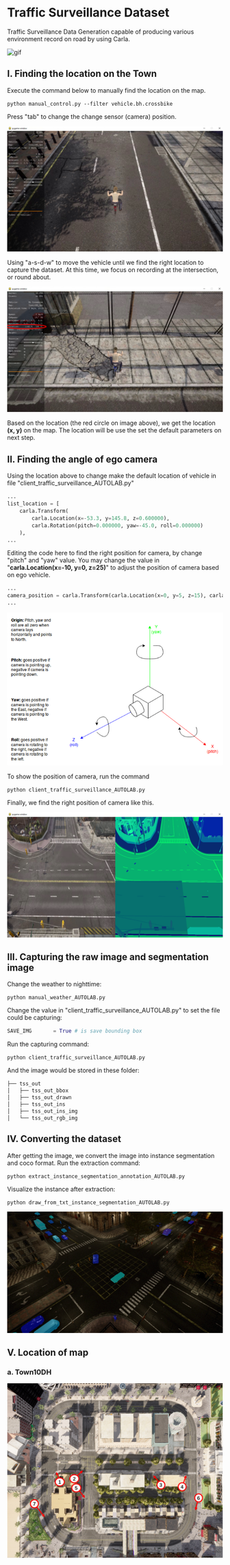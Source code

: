 # Traffic Surveillance Dataset
Traffic Surveillance Data Generation capable of producing various environment record on road by using Carla.

![gif](images/traffic_surveillance_intersection.gif)

## I. Finding the location on the Town

Execute the command below to manually find the location on the map.

```shell
python manual_control.py --filter vehicle.bh.crossbike
```

Press "tab" to change the change sensor (camera) position.

![gif](images/camera_position.jpeg)

Using "a-s-d-w" to move the vehicle until we find the right location to capture the dataset.
At this time, we focus on recording at the intersection, or round about.

![gif](images/intersection_position.jpeg)

Based on the location (the red circle on image above), we get the location **(x, y)** on the map.
The location will be use the set the default parameters on next step.

## II. Finding the angle of ego camera

Using the location above to change make the default location of vehicle in file "client_traffic_surveillance_AUTOLAB.py"

```python
...
list_location = [
    carla.Transform(
        carla.Location(x=-53.3, y=145.8, z=0.600000),
        carla.Rotation(pitch=0.000000, yaw=-45.0, roll=0.000000)
    ),
...
```

Editing the code here to find the right position for camera, by change "pitch" and "yaw" value.
You may change the value in "**carla.Location(x=-10, y=0, z=25)**" to adjust the position of camera based on ego vehicle.

```python
...
camera_position = carla.Transform(carla.Location(x=0, y=5, z=15), carla.Rotation(pitch=-45.0, yaw=-45))
...
```

![gif](images/pitch_yaw_roll_drone_agv_robot.jpeg)

To show the position of camera, run the command

```shell
python client_traffic_surveillance_AUTOLAB.py
```

Finally, we find the right position of camera like this.

![gif](images/ui_capturing.jpeg)

## III. Capturing the raw image and segmentation image

Change the weather to nighttime:

```shell
python manual_weather_AUTOLAB.py
```

Change the value in "client_traffic_surveillance_AUTOLAB.py" to set the file could be capturing:

```python
SAVE_IMG       = True # is save bounding box
```

Run the capturing command:

```shell
python client_traffic_surveillance_AUTOLAB.py
```

And the image would be stored in these folder:

```
├── tss_out
│   ├── tss_out_bbox
│   ├── tss_out_drawn
│   ├── tss_out_ins
│   ├── tss_out_ins_img
│   └── tss_out_rgb_img
```

## IV. Converting the dataset

After getting the image, we convert the image into instance segmentation and coco format.
Run the extraction command:

```shell
python extract_instance_segmentation_annotation_AUTOLAB.py
```

Visualize the instance after extraction:

```shell
python draw_from_txt_instance_segmentation_AUTOLAB.py
```

![gif](images/00000120.jpeg)

## V. Location of map

### a. Town10DH

![gif](images/Town10HD.jpeg)
